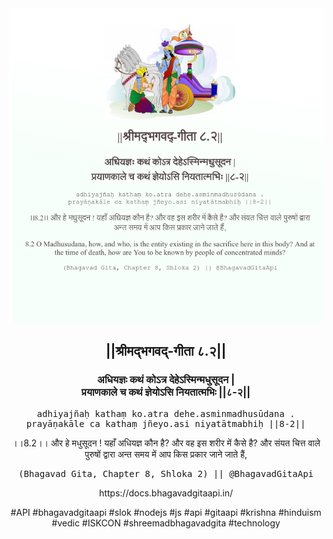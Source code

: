 <img src="../../asset/BG_8_2.png"/>
<center><h2>||श्रीमद्‍भगवद्‍-गीता ८.२||</h2>
<h3>अधियज्ञः कथं कोऽत्र देहेऽस्मिन्मधुसूदन |<br/>प्रयाणकाले च कथं ज्ञेयोऽसि नियतात्मभिः ||८-२||</h3>
<pre>adhiyajñaḥ kathaṃ ko.atra dehe.asminmadhusūdana .<br/>prayāṇakāle ca kathaṃ jñeyo.asi niyatātmabhiḥ ||8-2||</pre>
<p>।।8.2।। और हे मधुसूदन ! यहाँ अधियज्ञ कौन है? और वह इस शरीर में कैसे है? और संयत चित्त वाले पुरुषों द्वारा अन्त समय में आप किस प्रकार जाने जाते हैं,</p>
<pre>(Bhagavad Gita, Chapter 8, Shloka 2) || @BhagavadGitaApi</pre><p>https://docs.bhagavadgitaapi.in/</p><p>#API #bhagavadgitaapi #slok #nodejs #js #api #gitaapi #krishna #hinduism #vedic #ISKCON #shreemadbhagavadgita #technology</p></center>